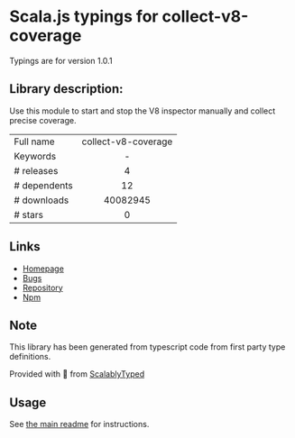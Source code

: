 
# Scala.js typings for collect-v8-coverage

Typings are for version 1.0.1

## Library description:
Use this module to start and stop the V8 inspector manually and collect precise coverage.

|                    |                 |
| ------------------ | :-------------: |
| Full name          | collect-v8-coverage |
| Keywords           | - |
| # releases         | 4 |
| # dependents       | 12 |
| # downloads        | 40082945 |
| # stars            | 0 |

## Links
- [Homepage](https://github.com/SimenB/collect-v8-coverage#readme)
- [Bugs](https://github.com/SimenB/collect-v8-coverage/issues)
- [Repository](https://github.com/SimenB/collect-v8-coverage)
- [Npm](https://www.npmjs.com/package/collect-v8-coverage)
    


## Note
This library has been generated from typescript code from first party type definitions.

Provided with :purple_heart: from [ScalablyTyped](https://github.com/oyvindberg/ScalablyTyped)

## Usage
See [the main readme](../../readme.md) for instructions.


